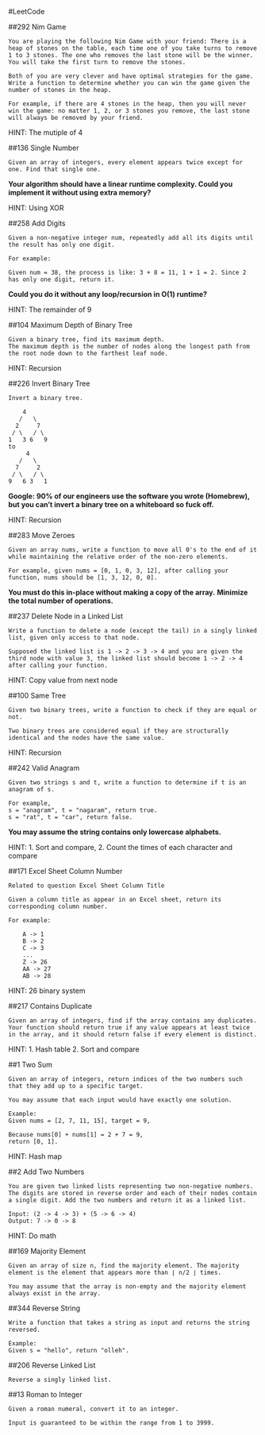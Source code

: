 #LeetCode


##292 Nim Game

	You are playing the following Nim Game with your friend: There is a heap of stones on the table, each time one of you take turns to remove 1 to 3 stones. The one who removes the last stone will be the winner. You will take the first turn to remove the stones.

	Both of you are very clever and have optimal strategies for the game. Write a function to determine whether you can win the game given the number of stones in the heap.

	For example, if there are 4 stones in the heap, then you will never win the game: no matter 1, 2, or 3 stones you remove, the last stone will always be removed by your friend.
	
HINT: The mutiple of 4


##136 Single Number

	Given an array of integers, every element appears twice except for one. Find that single one.

**Your algorithm should have a linear runtime complexity. Could you implement it without using extra memory?**

HINT: Using XOR


##258 Add Digits

	Given a non-negative integer num, repeatedly add all its digits until the result has only one digit.

	For example:
	
	Given num = 38, the process is like: 3 + 8 = 11, 1 + 1 = 2. Since 2 has only one digit, return it.

**Could you do it without any loop/recursion in O(1) runtime?**

HINT: The remainder of 9


##104 Maximum Depth of Binary Tree

	Given a binary tree, find its maximum depth.
	The maximum depth is the number of nodes along the longest path from the root node down to the farthest leaf node.

HINT: Recursion


##226 Invert Binary Tree

	Invert a binary tree.

	    4
	   /   \
	  2     7
	 / \   / \
	1   3 6   9
	to
	     4
	   /   \
	  7     2
	 / \   / \
	9   6 3   1
	
**Google: 90% of our engineers use the software you wrote (Homebrew), but you can’t invert a binary tree on a whiteboard so fuck off.**

HINT: Recursion


##283 Move Zeroes

	Given an array nums, write a function to move all 0's to the end of it while maintaining the relative order of the non-zero elements.

	For example, given nums = [0, 1, 0, 3, 12], after calling your function, nums should be [1, 3, 12, 0, 0].
	
**You must do this in-place without making a copy of the array.**
**Minimize the total number of operations.**


##237 Delete Node in a Linked List

	Write a function to delete a node (except the tail) in a singly linked list, given only access to that node.

	Supposed the linked list is 1 -> 2 -> 3 -> 4 and you are given the third node with value 3, the linked list should become 1 -> 2 -> 4 after calling your function.

HINT: Copy value from next node


##100 Same Tree
	
	Given two binary trees, write a function to check if they are equal or not. 

	Two binary trees are considered equal if they are structurally identical and the nodes have the same value.

HINT: Recursion


##242 Valid Anagram

	Given two strings s and t, write a function to determine if t is an anagram of s.

	For example,
	s = "anagram", t = "nagaram", return true.
	s = "rat", t = "car", return false.
	
**You may assume the string contains only lowercase alphabets.**

HINT: 1. Sort and compare,
      2. Count the times of each character and compare
      
      
##171 Excel Sheet Column Number

	Related to question Excel Sheet Column Title

	Given a column title as appear in an Excel sheet, return its corresponding column number.

	For example:

	    A -> 1
	    B -> 2
	    C -> 3
	    ...
	    Z -> 26
	    AA -> 27
	    AB -> 28 
	    
HINT: 26 binary system


##217 Contains Duplicate 
	
	Given an array of integers, find if the array contains any duplicates. Your function should return true if any value appears at least twice in the array, and it should return false if every element is distinct.
	
HINT: 1. Hash table
      2. Sort and compare
      
      
##1 Two Sum

	Given an array of integers, return indices of the two numbers such that they add up to a specific target.

	You may assume that each input would have exactly one solution.

	Example:
	Given nums = [2, 7, 11, 15], target = 9,

	Because nums[0] + nums[1] = 2 + 7 = 9,
	return [0, 1].

HINT: Hash map


##2 Add Two Numbers 
	
	You are given two linked lists representing two non-negative numbers. The digits are stored in reverse order and each of their nodes contain a single digit. Add the two numbers and return it as a linked list.

	Input: (2 -> 4 -> 3) + (5 -> 6 -> 4)
	Output: 7 -> 0 -> 8
HINT: Do math
	
##169 Majority Element

	Given an array of size n, find the majority element. The majority element is the element that appears more than ⌊ n/2 ⌋ times.

	You may assume that the array is non-empty and the majority element always exist in the array.


##344 Reverse String

	Write a function that takes a string as input and returns the string reversed.

	Example:
	Given s = "hello", return "olleh". 


##206 Reverse Linked List  

	Reverse a singly linked list.
	
##13  Roman to Integer 
	
	Given a roman numeral, convert it to an integer.

	Input is guaranteed to be within the range from 1 to 3999.

